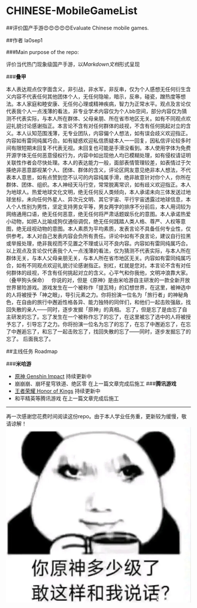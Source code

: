 # CHINESE-MobileGameList

##评价国产手游😍😍😍😍😍Evaluate Chinese mobile games.

##作者 la0sep1

###Main purpose of the repo:

评价当代热门现象级国产手游，以*Markdown文档*形式呈现

###**叠甲**

本人表达观点仅字面含义，非引战，非水军，非反串，仅为个人感想无任何衍生含义内容不代表任何其他团体个人，无任何隐喻，暗示，反串，碰瓷，蹭热度等想法。本人家庭和睦安康、无任何心理或精神疾病，智力为正常水平。观点及言论仅代表我个人一点浅薄的看法，非专业学术内容仅为个人bb空间，部分内容仅为猜测不代表实际，与本人所在群体、父母亲朋、所在省市地区无关。如有不同观点欢迎礼貌讨论感谢指正。本言论不含有对任何群体的歧视，不含有任何挑起对立的含义。本人认知范围浅薄，无专业团队，内容偏个人想法，如有误会歧义欢迎指正。内容如有雷同纯属巧合。如有疑惑欢迎私信质疑本人一一回复，因私信评论较多时间有限短期未回复不代表无视。未回复也可能是手滑没看到。本人使用字体为免费开源字体无任何恶意侵权行为，内容中如出现他人均已模糊处理，如有侵权请证明关联性作者会尽快处理。本人的表达能力一般，面部表情管理较差，如表情过于欠揍绝非恶意鄙视某个人、团体、群体的含义，评论区网友意见绝非本人想法，不代表本人意思，如有点赞到您不认可的内容纯属手滑，绝非故意针对你个人，你所在群体、团体、组织。本人神经天马行空，常常脱离常识，如有歧义欢迎指正。本人为地球人。热爱地球文化文明，绝无任何反人类倾向，本人承诺未向三体发送过地球坐标，未向任何外星人、异次元文明、其它宇宙、平行宇宙透露过地球信息，本人个人性别为男性，坚定支持男女平等，男女两字的排序不分前后，本人用词较为网络通用口语，绝无任何恶意，绝无任何将严肃话题娱乐化的意图。本人承诺热爱小动物，如把人比喻成狗仅通俗调侃，绝无任何践踏人类人格、尊严、人权等意图，绝无歧视动物的意图。本人素质为平均素质，发表言论不具备任何专业性，仅供参考。本人对自己发表内容会负所有责任。评论中如有不良言论，建议自行拉黑或举报处理，绝非我视而不见置之不理或认可不良内容。内容如有雷同纯属巧合。
以上观点及言论仅代表我个人一点浅薄的看法，仅为猜测不代表实际，与本人所在群体无关，与本人父母亲朋无关，与本人所在省市地区无关。内容如有雷同纯属巧合，如有不同观点欢迎礼貌讨论感谢指正。别杠，杠就是您对。本言论不含有对任何群体的歧视，不含有任何挑起对立的含义。心平气和你我他，文明冲浪靠大家。（叠甲狗头保命）
  你说的对，但是《原神》是由米哈游自主研发的一款全新开放世界冒险游戏。游戏发生在一个被称作「提瓦特」的幻想世界，在这里，被神选中的人将被授予「神之眼」，导引元素之力。你将扮演一位名为「旅行者」的神秘角色，在自由的旅行中邂逅性格各异、能力独特的同伴们，和他们一起击败强敌，找回失散的亲人——同时，逐步发掘「原神」的真相。
忘了，但是忘了是由忘了自主研发的忘了。忘了发生在一个被称作忘了的忘了，在这里被忘了选中的人将被授予忘了，引导忘了之力。你将扮演一位名为忘了的忘了，在忘了中邂逅忘了，在忘了中邂逅忘了，和忘了一起击败忘了，找回失散的忘了——同时，逐步发掘忘了的忘了。 后面我忘了。

##主线任务 Roadmap

###**米哈游**
- [原神 Genshin Impact][1] 持续更新中
- 崩崩崩、崩坏星穹铁道、绝区零 在上一篇文章完成后施工
###**腾讯游戏**
- [王者荣耀 Honor of Kings][2] 持续更新中
- 和平精英等腾讯游戏 在上一篇文章完成后施工

------

再一次感谢您花费时间阅读这份repo。由于本人学业任务重，更新较为缓慢，敬请谅解！
![原神龙图][3]


  [1]: https://github.com/la0sep1/CHINESE-MobileGameList/blob/main/%E7%B1%B3%E5%93%88%E6%B8%B8%20Mihoyo/%E5%8E%9F%E7%A5%9E%20Genshin%20Impact.md
  [2]: https://github.com/la0sep1/CHINESE-MobileGameList/blob/main/%E8%85%BE%E8%AE%AF%E6%B8%B8%E6%88%8F%20Tencent/%E7%8E%8B%E8%80%85%E8%8D%A3%E8%80%80%20Honor%20of%20Kings.md
  [3]: https://github.com/la0sep1/CHINESE-MobileGameList/blob/images/IMG_1078.JPEG
